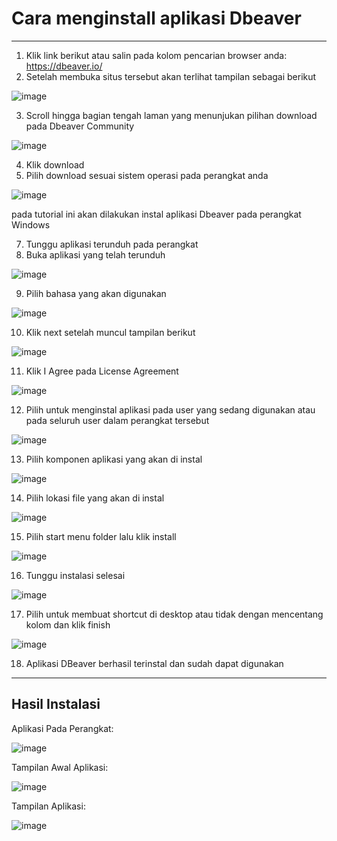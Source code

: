 # Cara menginstall aplikasi Dbeaver
___

1. Klik link berikut atau salin pada kolom pencarian browser anda: https://dbeaver.io/
2. Setelah membuka situs tersebut akan terlihat tampilan sebagai berikut
   
![image](https://github.com/ssyaqira/pertemuan1-basis-data/assets/148309532/1caca40b-2ddf-43d8-9c61-ff561a54b9a4)

3. Scroll hingga bagian tengah laman yang menunjukan pilihan download pada Dbeaver Community

![image](https://github.com/ssyaqira/pertemuan1-basis-data/assets/148309532/a0dfd4ae-aa48-4354-933f-824507220c3e)

4. Klik download
5. Pilih download sesuai sistem operasi pada perangkat anda

![image](https://github.com/ssyaqira/pertemuan1-basis-data/assets/148309532/d0393fab-4673-4901-a2a8-eee8ff58b307)

pada tutorial ini akan dilakukan instal aplikasi Dbeaver pada perangkat Windows

7. Tunggu aplikasi terunduh pada perangkat
8. Buka aplikasi yang telah terunduh

![image](https://github.com/ssyaqira/pertemuan1-basis-data/assets/148309532/c23fb0ce-a995-4eb2-93c2-4ec6b5515681)

9. Pilih bahasa yang akan digunakan

![image](https://github.com/ssyaqira/pertemuan1-basis-data/assets/148309532/73c0874c-6d84-43b8-a168-9c103e5cb44c)

10. Klik next setelah muncul tampilan berikut

![image](https://github.com/ssyaqira/pertemuan1-basis-data/assets/148309532/79c09626-f00e-46fb-ac67-1758f6ab7b18)

11. Klik I Agree pada License Agreement

![image](https://github.com/ssyaqira/pertemuan1-basis-data/assets/148309532/8e2a9062-b810-436c-a1e0-abdf867173b1)

12. Pilih untuk menginstal aplikasi pada user yang sedang digunakan atau pada seluruh user dalam perangkat tersebut

![image](https://github.com/ssyaqira/pertemuan1-basis-data/assets/148309532/d7fdcbb1-d3fc-454f-a823-975f7c0f879b)

13. Pilih komponen aplikasi yang akan di instal

![image](https://github.com/ssyaqira/pertemuan1-basis-data/assets/148309532/bb1b6e78-358b-4bab-91f0-471def0e6581)

14. Pilih lokasi file yang akan di instal

![image](https://github.com/ssyaqira/pertemuan1-basis-data/assets/148309532/10aa8718-b535-40e2-8eb7-cf71e1d4065f)

15. Pilih start menu folder lalu klik install

![image](https://github.com/ssyaqira/pertemuan1-basis-data/assets/148309532/88c888e5-3c07-45a2-9a16-b5aeb182961f)

16. Tunggu instalasi selesai

![image](https://github.com/ssyaqira/pertemuan1-basis-data/assets/148309532/ae928740-5e92-4b8e-81d6-04da1744ed0f)

17. Pilih untuk membuat shortcut di desktop atau tidak dengan mencentang kolom dan klik finish

![image](https://github.com/ssyaqira/pertemuan1-basis-data/assets/148309532/be277621-5613-40f4-8d83-90a8c21a71de)

18. Aplikasi DBeaver berhasil terinstal dan sudah dapat digunakan

___

## Hasil Instalasi

Aplikasi Pada Perangkat:

![image](https://github.com/ssyaqira/pertemuan1-basis-data/assets/148309532/406b729e-2115-49c3-8cee-023e96c3c31e)

Tampilan Awal Aplikasi:

![image](https://github.com/ssyaqira/pertemuan1-basis-data/assets/148309532/c305efd1-958b-4eb0-a95f-c0cb5657241d)

Tampilan Aplikasi:

![image](https://github.com/ssyaqira/pertemuan1-basis-data/assets/148309532/9f2250a2-409e-4735-8070-bca497fad0aa)
